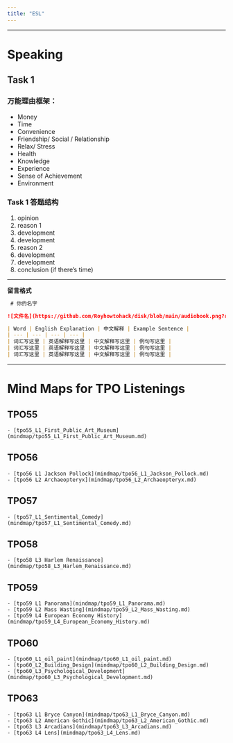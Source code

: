 ```yaml
---
title: "ESL"
---
```


--- 
# Speaking

## Task 1

### 万能理由框架：
* Money 
* Time 
* Convenience 
* Friendship/ Social / Relationship 
* Relax/ Stress 
* Health 
* Knowledge 
* Experience 
* Sense of Achievement 
* Environment

### Task 1 答题结构

1. opinion 
2. reason 1
3. development 
4. development 
5. reason 2 
6. development 
7. development 
8. conclusion (if there’s time)

---
**留言格式**

``` markdown
 # 你的名字

![文件名](https://github.com/Royhowtohack/disk/blob/main/audiobook.png?raw=true)

| Word | English Explanation | 中文解释 | Example Sentence |
| --- | --- | --- | --- |
| 词汇写这里 | 英语解释写这里 | 中文解释写这里 | 例句写这里 |
| 词汇写这里 | 英语解释写这里 | 中文解释写这里 | 例句写这里 |
| 词汇写这里 | 英语解释写这里 | 中文解释写这里 | 例句写这里 |

```
---
# Mind Maps for TPO Listenings 

## TPO55
    - [tpo55_L1_First_Public_Art_Museum](mindmap/tpo55_L1_First_Public_Art_Museum.md)

## TPO56
    - [tpo56 L1 Jackson Pollock](mindmap/tpo56_L1_Jackson_Pollock.md)  
    - [tpo56 L2 Archaeopteryx](mindmap/tpo56_L2_Archaeopteryx.md)
    
## TPO57
    - [tpo57_L1_Sentimental_Comedy](mindmap/tpo57_L1_Sentimental_Comedy.md)

## TPO58
    - [tpo58 L3 Harlem Renaissance](mindmap/tpo58_L3_Harlem_Renaissance.md)

## TPO59
    - [tpo59 L1 Panorama](mindmap/tpo59_L1_Panorama.md)
    - [tpo59 L2 Mass Wasting](mindmap/tpo59_L2_Mass_Wasting.md)
    - [tpo59 L4 European Economy History](mindmap/tpo59_L4_European_Economy_History.md)

## TPO60
    - [tpo60_L1_oil_paint](mindmap/tpo60_L1_oil_paint.md) 
    - [tpo60_L2_Building_Design](mindmap/tpo60_L2_Building_Design.md)
    - [tpo60_L3_Psychological_Development](mindmap/tpo60_L3_Psychological_Development.md)

## TPO63
    - [tpo63 L1 Bryce Canyon](mindmap/tpo63_L1_Bryce_Canyon.md)
    - [tpo63 L2 American Gothic](mindmap/tpo63_L2_American_Gothic.md)
    - [tpo63 L3 Arcadians](mindmap/tpo63_L3_Arcadians.md)
    - [tpo63 L4 Lens](mindmap/tpo63_L4_Lens.md)


